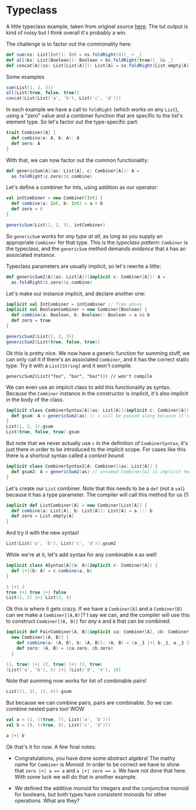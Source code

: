 Typeclass
=========

A little typeclass example, taken from original source [here](https://github.com/tpolecat/examples/blob/master/src/main/scala/eg/Typeclass.scala). The tut output is kind of 
noisy but I think overall it's probably a win.

The challenge is to factor out the commonality here:

```scala
def sum(ns: List[Int]): Int = ns.foldRight(0)(_ + _)
def all(bs: List[Boolean]): Boolean = bs.foldRight(true)(_ && _)
def concat[A](ss: List[List[A]]): List[A] = ss.foldRight(List.empty[A])(_ ::: _)
```

Some examples

```scala
sum(List(1, 2, 3))
all(List(true, false, true))
concat(List(List('a', 'b'), List('c', 'd')))
```

In each example we have a call to `foldRight` (which works on any `List`), using a "zero" value and a combiner function that are specific to the list's element type. So let's factor out the type-specific part:

```scala
trait Combiner[A] {
  def combine(a: A, b: A): A
  def zero: A
}
```

With that, we can now factor out the common functionality:

```scala
def genericSum[A](as: List[A], c: Combiner[A]): A =
  as.foldRight(c.zero)(c.combine)
```

Let's define a combiner for Ints, using addition as our operator:

```scala
val intCombiner = new Combiner[Int] {
  def combine(a: Int, b: Int) = a + b
  def zero = 0
}

genericSum(List(1, 2, 3), intCombiner)
```

So `genericSum` works for _any type at all_, as long as you supply an appropriate `Combiner` for that type. This is the *typeclass pattern*: `Combiner` is the typeclass, and the `genericSum` method demands *evidence* that `A` has an associated *instance*.

Typeclass parameters are usually implicit, so let's rewrite a little:

```scala
def genericSum2[A](as: List[A])(implicit c: Combiner[A]): A =
  as.foldRight(c.zero)(c.combine)
```

Let's make our instance implicit, and declare another one:

```scala
implicit val IntCombiner = intCombiner // from above
implicit val BooleanCombiner = new Combiner[Boolean] {
  def combine(a: Boolean, b: Boolean): Boolean = a && b
  def zero = true
}

genericSum2(List(1, 2, 3))
genericSum2(List(true, false, true))
```

Ok this is pretty nice. We now have a generic function for summing stuff, we can only call it if there's an
associated `Combiner`, and it has the correct static type. Try it with a `List[String]` and it won't compile.


    genericSum2(List("foo", "bar", "baz"))) // won't compile

We can even use an implicit class to add this functionality as syntax. Because the `Combiner` instance in the constructor is implicit, it's also implicit in the body of the class.

```scala
implicit class CombinerSyntax[A](as: List[A])(implicit c: Combiner[A]) {
  def gsum: A = genericSum2(as) // c will be passed along because it's implicit here
}
List(1, 2, 3).gsum
List(true, false, true).gsum
```

But note that we never actually use `c` in the definition of `CombinerSyntax`; it's just there in order to be introduced to the implicit scope. For cases like this there is a shortcut syntax called a *context bound*.

```scala
implicit class CombinerSyntax2[A: Combiner](as: List[A]) {
  def gsum2: A = genericSum2(as) // unnamed Combiner[A] is implicit here
}
```

Let's create our `List` combiner. Note that this needs to be a `def` (not a `val`) because it has a type parameter. The compiler will call this method for us (!)

```scala
implicit def ListCombiner[A] = new Combiner[List[A]] {
  def combine(a: List[A], b: List[A]): List[A] = a ::: b
  def zero = List.empty[A]
}
```

And try it with the new syntax!

```scala
List(List('a', 'b'), List('c', 'd')).gsum2
```

While we're at it, let's add syntax for any combinable `A` as well!

```scala
implicit class ASyntax[A](a: A)(implicit c: Combiner[A]) {
  def |+|(b: A) = c.combine(a, b)
}

1 |+| 2
true |+| true |+| false
List(1, 2) |+| List(3, 4)
```

Ok this is where it gets crazy. If we have a `Combiner[A]` and a `Combiner[B]` can we make a `Combiner[(A,B)]`? I say we can, and the compiler will use this to construct `Combiner[(A, B)]` for _any_ `A` and `B` that can be combined.

```scala
implicit def PairCombiner[A, B](implicit ca: Combiner[A], cb: Combiner[B]): Combiner[(A, B)] =
  new Combiner[(A, B)] {
    def combine(a: (A, B), b: (A, B)): (A, B) = (a._1 |+| b._1, a._2 |+| b._2)
    def zero: (A, B) = (ca.zero, cb.zero)
  }

(1, true) |+| (2, true) |+| (3, true)
(List('a', 'b'), 5) |+| (List('d', 'e'), 10)
```

Note that summing now works for list of combinable pairs!

```scala
List((1, 2), (3, 4)).gsum
```

But because we can combine pairs, pairs are combinable. So we can combine nested pairs too!  WOW

```scala
val a = (1, ((true, 7), List('a', 'b')))
val b = (9, ((true, 8), List('c', 'd')))

a |+| b
```

Ok that's it for now. A few final notes:

* Congratulations, you have done some abstract algebra! The mathy name for `Combiner` is *Monoid*. In order to be correct we have to show that `zero |+| a == a` and `a |+| zero == a`. We have not done that here. With some luck we will do that in another example.

* We defined the additive monoid for integers and the conjunctive monoid for booleans, but both types have consistent monoids for other operations. What are they?

